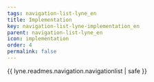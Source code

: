 ```yaml
---
tags: navigation-list-lyne_en
title: Implementation
key: navigation-list-lyne-implementation_en
parent: navigation-list-lyne_en
icon: implementation
order: 4
permalink: false  
---
```

{{ lyne.readmes.navigation.navigationlist | safe }}


